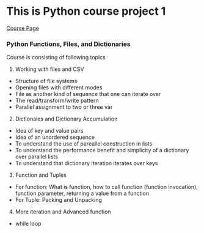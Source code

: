 # This is Python course project 1 
[Course Page](https://www.coursera.org/learn/python-functions-files-dictionaries)

### Python Functions, Files, and Dictionaries

Course is consisting of following topics

1. Working with files and CSV
* Structure of file systems
* Opening files with different modes
* File as another kind of sequence that one can iterate over
* The read/transform/write pattern
* Parallel assignment to two or three var
2. Dictionaies and Dictionary Accumulation
* Idea of key and value pairs
* Idea of an unordered sequence
* To understand the use of pareallel construction in lists
* To understand the performance benefit and simplicity of a dictionary over parallel lists
* To understand that dictionary iteration iterates over keys
3. Function and Tuples
* For function: What is function, how to call function (function invocation), function parameter, returning a value from a function
* For Tuple: Packing and Unpacking
4. More iteration and Advanced function
* while loop


